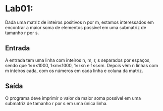 # Lab01:

Dada uma matriz de inteiros positivos n por m, estamos interessados em encontrar a maior soma de elementos possível em uma submatriz de tamanho r por s.
## Entrada
A entrada tem uma linha com inteiros n, m, r, s separados por espaços, sendo que 1≤n≤1000, 1≤m≤1000, 1≤r≤n e 1≤s≤m. Depois vêm n linhas com m inteiros cada, com os números em cada linha e coluna da matriz.
## Saída
O programa deve imprimir o valor da maior soma possível em uma submatriz de tamanho r por s em uma única linha. 
